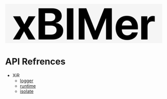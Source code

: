 <p align='center'>
<img src='../_images/logo.png' width='512px'/>
</p>

# API Refrences

- XiR
  - [logger](./XiR/logger.md)
  - [runtime](./XiR/runtime.md)
  - [isolate](./XiR/isolate.md)
